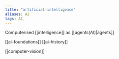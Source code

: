 ```yaml
---
title: "artificial-intelligence"
aliases: AI
tags: AI, 
---
```


Computerised [[intelligence]] as [[agents(AI)|agents]]

[[ai-foundations]]
[[ai-history]]

[[computer-vision]]


